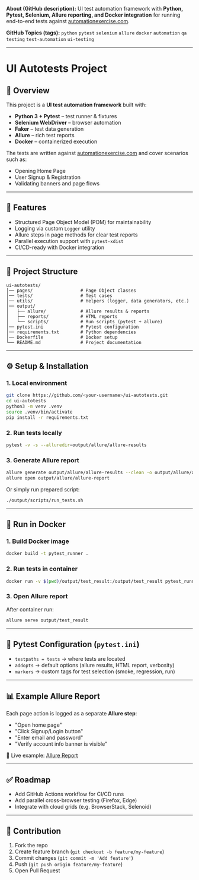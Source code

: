 **About (GitHub description):**
UI test automation framework with **Python, Pytest, Selenium, Allure reporting, and Docker integration** for running end-to-end tests against [automationexercise.com](http://automationexercise.com).

**GitHub Topics (tags):**
`python` `pytest` `selenium` `allure` `docker` `automation` `qa` `testing` `test-automation` `ui-testing`

---

# UI Autotests Project

## 📌 Overview

This project is a **UI test automation framework** built with:

* **Python 3 + Pytest** – test runner & fixtures
* **Selenium WebDriver** – browser automation
* **Faker** – test data generation
* **Allure** – rich test reports
* **Docker** – containerized execution

The tests are written against [automationexercise.com](http://automationexercise.com) and cover scenarios such as:

* Opening Home Page
* User Signup & Registration
* Validating banners and page flows

---

## 🚀 Features

* Structured Page Object Model (POM) for maintainability
* Logging via custom `Logger` utility
* Allure steps in page methods for clear test reports
* Parallel execution support with `pytest-xdist`
* CI/CD-ready with Docker integration

---

## 📂 Project Structure

```
ui-autotests/
│── pages/                  # Page Object classes
│── tests/                  # Test cases
│── utils/                  # Helpers (logger, data generators, etc.)
│── output/
│   ├── allure/             # Allure results & reports
│   ├── reports/            # HTML reports
│   └── scripts/            # Run scripts (pytest + allure)
│── pytest.ini              # Pytest configuration
│── requirements.txt        # Python dependencies
│── Dockerfile              # Docker setup
└── README.md               # Project documentation
```

---

## ⚙️ Setup & Installation

### 1. Local environment

```bash
git clone https://github.com/<your-username>/ui-autotests.git
cd ui-autotests
python3 -m venv .venv
source .venv/bin/activate
pip install -r requirements.txt
```

### 2. Run tests locally

```bash
pytest -v -s --alluredir=output/allure/allure-results
```

### 3. Generate Allure report

```bash
allure generate output/allure/allure-results --clean -o output/allure/allure-report
allure open output/allure/allure-report
```

Or simply run prepared script:

```bash
./output/scripts/run_tests.sh
```

---

## 🐳 Run in Docker

### 1. Build Docker image

```bash
docker build -t pytest_runner .
```

### 2. Run tests in container

```bash
docker run -v $(pwd)/output/test_result:/output/test_result pytest_runner
```

### 3. Open Allure report

After container run:

```bash
allure serve output/test_result
```

---

## 🧩 Pytest Configuration (`pytest.ini`)

* `testpaths = tests` → where tests are located
* `addopts` → default options (allure results, HTML report, verbosity)
* `markers` → custom tags for test selection (smoke, regression, run)

---

## 📊 Example Allure Report

Each page action is logged as a separate **Allure step**:

* "Open home page"
* "Click Signup/Login button"
* "Enter email and password"
* "Verify account info banner is visible"


📌 Live example: [Allure Report](https://kovalillia.github.io/ui-autotests/)


---

## ✅ Roadmap

* Add GitHub Actions workflow for CI/CD runs
* Add parallel cross-browser testing (Firefox, Edge)
* Integrate with cloud grids (e.g. BrowserStack, Selenoid)

---

## 🤝 Contribution

1. Fork the repo
2. Create feature branch (`git checkout -b feature/my-feature`)
3. Commit changes (`git commit -m 'Add feature'`)
4. Push (`git push origin feature/my-feature`)
5. Open Pull Request
